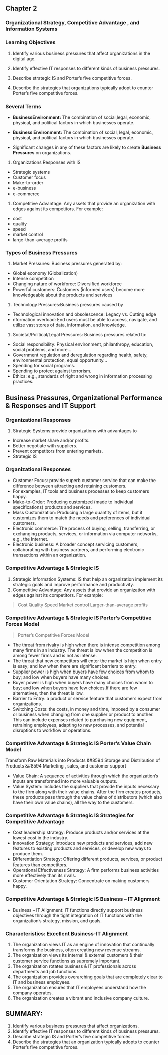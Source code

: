 ## Chapter 2
### Organizational Strategy, Competitive Advantage , and Information Systems

### Learning Objectives
1. Identify various business pressures that affect organizations in the digital age.

1. Identify effective IT responses to different kinds of business pressures.

1. Describe strategic IS and Porter’s five competitive forces.

1. Describe the strategies that organizations typically adopt to counter Porter’s five competitive forces.

### Several Terms

- **BusinessEnvironment:** The combination of social,legal, economic, physical, and political factors in which businesses operate.

- **Business Environment:** The combination of social, legal, economic, physical, and political factors in which businesses operate.

- Significant changes in any of these factors are likely to create **Business Pressures** on organizations.
1. Organizations Responses with IS

- Strategic systems
- Customer focus
- Make-to-order
- e-business
- e-commerce

1. Competitive Advantage: Any assets that provide an organization with edges against its competitors. For example:
- cost 
- quality
- speed 
- market control
- large-than-average profits

### Types of Business Pressures
1. Market Pressures: Business pressures generated by:
- Global economy (Globalization)
- Intense competition
- Changing nature of workforce: Diversified workforce
- Powerful customers: Customers (informed users) become more knowledgeable about the products and services

1. Technology Pressures:Business pressures caused by
- Technological innovation and obsolescence: Legacy vs. Cutting edge
- nformation overload: End users must be able to access, navigate, and utilize vast stores of data, information, and knowledge.

1. Societal/Political/Legal Pressures: Business pressures related to:
- Social responsibility: Physical environment, philanthropy, education, social problems, and more...
- Government regulation and deregulation regarding health, safety, environmental protection, equal opportunity...
- Spending for social programs.
- Spending to protect against terrorism.
- Ethics: e.g., standards of right and wrong in information processing practices.

## Business Pressures, Organizational Performance & Responses and IT Support

### Organizational Responses

1. Strategic Systems:provide organizations with advantages to
- Increase market share and/or profits.
- Better negotiate with suppliers.
- Prevent competitors from entering markets.
- Strategic IS

### Organizational Responses
- Customer Focus: provide superb customer service that can make the difference between attracting and retaining customers.
- For examples, IT tools and business processes to keep customers happy.
- Make-to-Order: Producing customized (made to individual specifications) products and services.
- Mass Customization: Producing a large quantity of items, but it customizes them to match the needs and preferences of individual customers.
- Electronic commerce: The process of buying, selling, transferring, or exchanging products, services, or information via computer networks, e.g., the Internet.
- Electronic business: A broader concept servicing customers, collaborating with business partners, and performing electronic transactions within an organization.

### Competitive Advantage & Strategic IS
1. Strategic Information Systems: IS that help an organization implement its strategic goals and improve performance and productivity.
1. Competitive Advantage: Any assets that provide an organization with edges against its competitors. For example:
> Cost
> Quality
> Speed
> Market control
> Larger-than-average profits

### Competitive Advantage & Strategic IS Porter’s Competitive Forces Model
> Porter’s Competitive Forces Model 
- The threat from rivalry is high when there is intense competition among many firms in an industry. The threat is low when the competition is among fewer firms and is not as intense.
- The threat that new competitors will enter the market is high when entry is easy; and low when there are significant barriers to entry.
- Supplier power is high when buyers have few choices from whom to buy; and low when buyers have many choices.
- Buyer power is high when buyers have many choices from whom to buy; and low when buyers have few choices.If there are few alternatives, then the threat is low.
- Barrier to Entry: a product or service feature that customers expect from organizations.
- Switching Costs: the costs, in money and time, imposed by a consumer or business when changing from one supplier or product to another. This can include expenses related to purchasing new equipment, retraining employees, adapting to new processes, and potential disruptions to workflow or operations.

### Competitive Advantage & Strategic IS Porter’s Value Chain Model
Transform Raw Materials into Products &#8594 Storage and Distribution of Products &#8594 Marketing , sales, and customer support

- Value Chain: A sequence of activities through which the organization’s inputs are transformed into more valuable outputs.
- Value System: Includes the suppliers that provide the inputs necessary to the firm along with their value chains. After the firm creates products, these products pass through the value chains of distributors (which also have their own value chains), all the way to the customers.
### Competitive Advantage & Strategic IS Strategies for Competitive Advantage
- Cost leadership strategy: Produce products and/or services at the lowest cost in the industry.
- Innovation Strategy: Introduce new products and services, add new features to existing products and services, or develop new ways to produce them.
- Differentiation Strategy: Offering different products, services, or product features than competitors.
- Operational Effectiveness Strategy: A firm performs business activities more effectively than its rivals.
- Customer Orientation Strategy: Concentrate on making customers happy.

### Competitive Advantage & Strategic IS Business – IT Alignment
- Business – IT Alignment: IT functions directly support business objectives through the tight integration of IT functions with the organization’s strategy, mission, and goals.

### Characteristics: Excellent Business-IT Alignment
1. The organization views IT as an engine of innovation that continually transforms the business, often creating new revenue streams.
2. The organization views its internal & external customers & their customer service functions as supremely important.
3. The organization rotates business & IT professionals across departments and job functions.
4. The organization provides overarching goals that are completely clear to IT and business employees.
5. The organization ensures that IT employees understand how the company operates.
6. The organization creates a vibrant and inclusive company culture.

## SUMMARY:
1. Identify various business pressures that affect organizations.
2. Identify effective IT responses to different kinds of business pressures.
3. Describe strategic IS and Porter’s five competitive forces.
4. Describe the strategies that an organization typically adopts to counter Porter’s five competitive forces.


